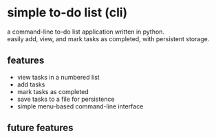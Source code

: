 # simple to-do list (cli)

a command-line to-do list application written in python.  
easily add, view, and mark tasks as completed, with persistent storage.

## features
- view tasks in a numbered list
- add tasks
- mark tasks as completed
- save tasks to a file for persistence
- simple menu-based command-line interface

## future features

